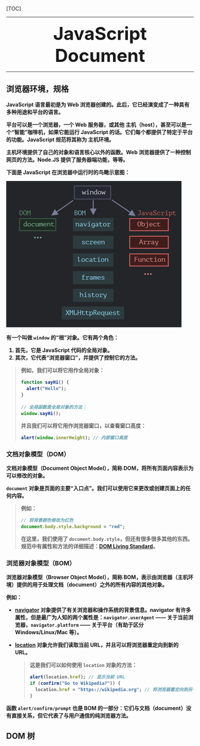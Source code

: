 [TOC]

------

<center><font size=7><b>JavaScript Document</center></font></center>

---

## 浏览器环境，规格

JavaScript 语言最初是为 Web 浏览器创建的。此后，它已经演变成了一种具有多种用途和平台的语言。

平台可以是一个浏览器，一个 Web 服务器，或其他 **主机（host）**，甚至可以是一个“智能”咖啡机，如果它能运行 JavaScript 的话。它们每个都提供了特定于平台的功能。JavaScript 规范将其称为 **主机环境**。

主机环境提供了自己的对象和语言核心以外的函数。Web 浏览器提供了一种控制网页的方法。Node.JS 提供了服务器端功能，等等。



下面是 JavaScript 在浏览器中运行时的鸟瞰示意图：

![image-20240927150848794](https://raw.githubusercontent.com/Jenlybein/My-Typora-Images/imgs/202409271508957.png)

有一个叫做 `window` 的“根”对象。它有两个角色：

1. 首先，它是 JavaScript 代码的全局对象。
2. 其次，它代表“浏览器窗口”，并提供了控制它的方法。

> 例如，我们可以将它用作全局对象：
>
> ```javascript
> function sayHi() {
>   alert("Hello");
> }
> 
> // 全局函数是全局对象的方法：
> window.sayHi();
> ```
>
> 并且我们可以将它用作浏览器窗口，以查看窗口高度：
>
> ```javascript
> alert(window.innerHeight); // 内部窗口高度
> ```



### 文档对象模型（DOM）

文档对象模型（Document Object Model），简称 DOM，将所有页面内容表示为可以修改的对象。

`document` 对象是页面的主要“入口点”。我们可以使用它来更改或创建页面上的任何内容。

> 例如：
>
> ```javascript
> // 将背景颜色修改为红色
> document.body.style.background = "red";
> ```
>
> 在这里，我们使用了 `document.body.style`，但还有很多很多其他的东西。规范中有属性和方法的详细描述：[DOM Living Standard](https://dom.spec.whatwg.org/)。



### 浏览器对象模型（BOM）

浏览器对象模型（Browser Object Model），简称 BOM，表示由浏览器（主机环境）提供的用于处理文档（document）之外的所有内容的其他对象。

例如：

- [navigator](https://developer.mozilla.org/zh/docs/Web/API/Window/navigator) 对象提供了有关浏览器和操作系统的背景信息。navigator 有许多属性，但是最广为人知的两个属性是：`navigator.userAgent` —— 关于当前浏览器，`navigator.platform` —— 关于平台（有助于区分 Windows/Linux/Mac 等）。

- [location](https://developer.mozilla.org/zh/docs/Web/API/Window/location) 对象允许我们读取当前 URL，并且可以将浏览器重定向到新的 URL。

  > 这是我们可以如何使用 `location` 对象的方法：
  >
  > ```javascript
  > alert(location.href); // 显示当前 URL
  > if (confirm("Go to Wikipedia?")) {
  >   location.href = "https://wikipedia.org"; // 将浏览器重定向到另一个 URL
  > }
  > ```

函数 `alert/confirm/prompt` 也是 BOM 的一部分：它们与文档（document）没有直接关系，但它代表了与用户通信的纯浏览器方法。





## DOM 树
